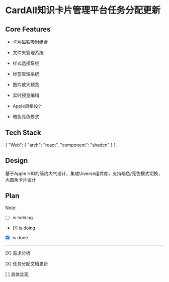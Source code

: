 # CardAll知识卡片管理平台任务分配更新

## Core Features

- 卡片磁铁吸附组合

- 文件夹管理系统

- 样式选择系统

- 标签管理系统

- 图片放大预览

- 实时预览编辑

- Apple风格设计

- 暗色亮色模式

## Tech Stack

{
  "Web": {
    "arch": "react",
    "component": "shadcn"
  }
}

## Design

基于Apple HIG的简约大气设计，集成Uiverse组件库，支持暗色/亮色模式切换，大圆角卡片设计

## Plan

Note: 

- [ ] is holding
- [/] is doing
- [X] is done

---

[X] 需求分析

[X] 任务分配文档更新

[ ] 具体实现
